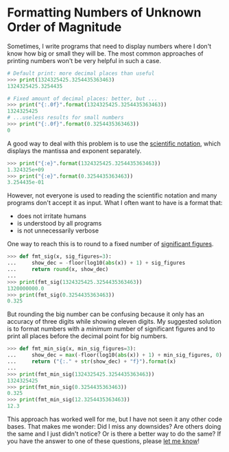 # Formatting Numbers of Unknown Order of Magnitude

Sometimes, I write programs that need to display numbers where I don't know how big or small they will be. The most common approaches of printing numbers won't be very helpful in such a case.

```python
# Default print: more decimal places than useful
>>> print(1324325425.3254435363463)
1324325425.3254435

# Fixed amount of decimal places: better, but ...
>>> print("{:.0f}".format(1324325425.3254435363463))
1324325425
# ...useless results for small numbers
>>> print("{:.0f}".format(0.3254435363463))
0
```

A good way to deal with this problem is to use the [scientific notation](https://en.wikipedia.org/wiki/Scientific_notation), which displays the mantissa and exponent separately.

```python
>>> print("{:e}".format(1324325425.3254435363463))
1.324325e+09
>>> print("{:e}".format(0.3254435363463))
3.254435e-01
```

However, not everyone is used to reading the scientific notation and many programs don't accept it as input. What I often want to have is a format that:

* does not irritate humans
* is understood by all programs
* is not unnecessarily verbose

One way to reach this is to round to a fixed number of [significant figures](https://en.wikipedia.org/wiki/Significant_figures).

```python
>>> def fmt_sig(x, sig_figures=3):
...     show_dec = -floor(log10(abs(x)) + 1) + sig_figures
...     return round(x, show_dec)
...
>>> print(fmt_sig(1324325425.3254435363463))
1320000000.0
>>> print(fmt_sig(0.3254435363463))
0.325
```

But rounding the big number can be confusing because it only has an accuracy of three digits while showing eleven digits. My suggested solution is to format numbers with a *minimum* number of significant figures and to print all places before the decimal point for big numbers.

```python
>>> def fmt_min_sig(x, min_sig_figures=3):
...     show_dec = max(-floor(log10(abs(x)) + 1) + min_sig_figures, 0)
...     return ("{:." + str(show_dec) + "f}").format(x)
... 
>>> print(fmt_min_sig(1324325425.3254435363463))
1324325425
>>> print(fmt_min_sig(0.3254435363463))
0.325
>>> print(fmt_min_sig(12.3254435363463))
12.3
```

This approach has worked well for me, but I have not seen it any other code bases. That makes me wonder: Did I miss any downsides? Are others doing the same and I just didn't notice? Or is there a better way to do the same? If you have the answer to one of these questions, please [let me know](mailto:karl@karl.berlin)!
